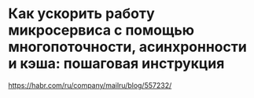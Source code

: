 # Как ускорить работу микросервиса с помощью многопоточности, асинхронности и кэша: пошаговая инструкция

https://habr.com/ru/company/mailru/blog/557232/
